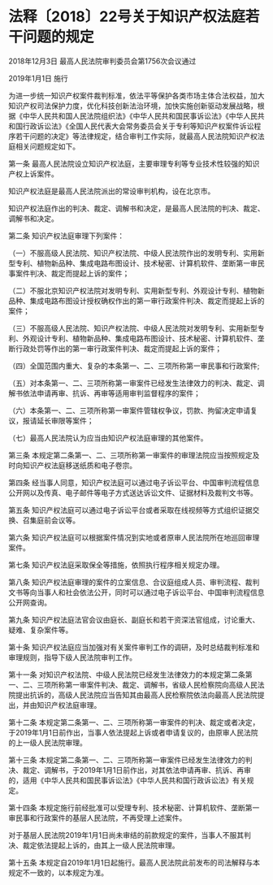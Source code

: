# 法释〔2018〕22号关于知识产权法庭若干问题的规定

2018年12月3日 最高人民法院审判委员会第1756次会议通过

2019年1月1日 施行

<!-- INFO END -->

为进一步统一知识产权案件裁判标准，依法平等保护各类市场主体合法权益，加大知识产权司法保护力度，优化科技创新法治环境，加快实施创新驱动发展战略，根据《中华人民共和国人民法院组织法》《中华人民共和国民事诉讼法》《中华人民共和国行政诉讼法》《全国人民代表大会常务委员会关于专利等知识产权案件诉讼程序若干问题的决定》等法律规定，结合审判工作实际，就最高人民法院知识产权法庭相关问题规定如下。

第一条 最高人民法院设立知识产权法庭，主要审理专利等专业技术性较强的知识产权上诉案件。

知识产权法庭是最高人民法院派出的常设审判机构，设在北京市。

知识产权法庭作出的判决、裁定、调解书和决定，是最高人民法院的判决、裁定、调解书和决定。

第二条 知识产权法庭审理下列案件：

（一）不服高级人民法院、知识产权法院、中级人民法院作出的发明专利、实用新型专利、植物新品种、集成电路布图设计、技术秘密、计算机软件、垄断第一审民事案件判决、裁定而提起上诉的案件；

（二）不服北京知识产权法院对发明专利、实用新型专利、外观设计专利、植物新品种、集成电路布图设计授权确权作出的第一审行政案件判决、裁定而提起上诉的案件；

（三）不服高级人民法院、知识产权法院、中级人民法院对发明专利、实用新型专利、外观设计专利、植物新品种、集成电路布图设计、技术秘密、计算机软件、垄断行政处罚等作出的第一审行政案件判决、裁定而提起上诉的案件；

（四）全国范围内重大、复杂的本条第一、二、三项所称第一审民事和行政案件;

（五）对本条第一、二、三项所称第一审案件已经发生法律效力的判决、裁定、调解书依法申请再审、抗诉、再审等适用审判监督程序的案件；

（六）本条第一、二、三项所称第一审案件管辖权争议，罚款、拘留决定申请复议，报请延长审限等案件；

（七）最高人民法院认为应当由知识产权法庭审理的其他案件。

第三条 本规定第二条第一、二、三项所称第一审案件的审理法院应当按照规定及时向知识产权法庭移送纸质和电子卷宗。

第四条 经当事人同意，知识产权法庭可以通过电子诉讼平台、中国审判流程信息公开网以及传真、电子邮件等电子方式送达诉讼文件、证据材料及裁判文书等。

第五条 知识产权法庭可以通过电子诉讼平台或者采取在线视频等方式组织证据交换、召集庭前会议等。

第六条 知识产权法庭可以根据案件情况到实地或者原审人民法院所在地巡回审理案件。

第七条 知识产权法庭采取保全等措施，依照执行程序相关规定办理。

第八条 知识产权法庭审理的案件的立案信息、合议庭组成人员、审判流程、裁判文书等向当事人和社会依法公开，同时可以通过电子诉讼平台、中国审判流程信息公开网查询。

第九条 知识产权法庭法官会议由庭长、副庭长和若干资深法官组成，讨论重大、疑难、复杂案件等。

第十条 知识产权法庭应当加强对有关案件审判工作的调研，及时总结裁判标准和审理规则，指导下级人民法院审判工作。

第十一条 对知识产权法院、中级人民法院已经发生法律效力的本规定第二条第一、二、三项所称第一审案件判决、裁定、调解书，省级人民检察院向高级人民法院提出抗诉的，高级人民法院应当告知其由最高人民检察院依法向最高人民法院提出，并由知识产权法庭审理。

第十二条 本规定第二条第一、二、三项所称第一审案件的判决、裁定或者决定，于2019年1月1日前作出，当事人依法提起上诉或者申请复议的，由原审人民法院的上一级人民法院审理。

第十三条 本规定第二条第一、二、三项所称第一审案件已经发生法律效力的判决、裁定、调解书，于2019年1月1日前作出，对其依法申请再审、抗诉、再审的，适用《中华人民共和国民事诉讼法》《中华人民共和国行政诉讼法》有关规定。

第十四条 本规定施行前经批准可以受理专利、技术秘密、计算机软件、垄断第一审民事和行政案件的基层人民法院，不再受理上述案件。

对于基层人民法院2019年1月1日尚未审结的前款规定的案件，当事人不服其判决、裁定依法提起上诉的，由其上一级人民法院审理。

第十五条 本规定自2019年1月1日起施行。最高人民法院此前发布的司法解释与本规定不一致的，以本规定为准。